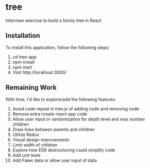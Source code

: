 # tree
Interview exercise to build a family tree in React

## Installation
To install this application, follow the following steps:
1. cd tree-app
2. npm install
3. npm start
4. Visit http://localhost:3000/

## Remaining Work
With time, I'd like to explore/add the following features:
1. Avoid code repeat in tree.js of adding node and removing node
2. Remove extra create-react-app code
3. Allow user input or randomization for depth level and max number children
4. Draw lines between parents and children
5. Utilize Redux
6. Visual design improvements
7. Limit width of children
8. Explore how ES6 destructuring could simplify code
9. Add unit tests
10. Add Faker data or allow user input of data
